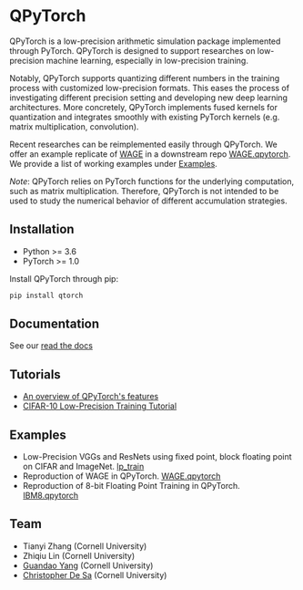 # QPyTorch

QPyTorch is a low-precision arithmetic simulation package implemented through
PyTorch. QPyTorch is designed to support researches on low-precision machine
learning, especially in low-precision training. 

Notably, QPyTorch supports quantizing different numbers in the training process
with customized low-precision formats. This eases the process of investigating
different precision setting and developing new deep learning architectures. More
concretely, QPyTorch implements fused kernels for quantization and integrates
smoothly with existing PyTorch kernels (e.g. matrix multiplication, convolution). 

Recent researches can be reimplemented easily through QPyTorch. We offer an
example replicate of [WAGE](https://arxiv.org/abs/1802.04680) in a downstream
repo [WAGE.qpytorch](https://github.com/Tiiiger/WAGE.pytorch). We provide a list
of working examples under [Examples](#examples).

*Note*: QPyTorch relies on PyTorch functions for the underlying computation,
such as matrix multiplication. Therefore, QPyTorch is not intended to be used to
study the numerical behavior of different accumulation strategies.

## Installation
- Python >= 3.6
- PyTorch >= 1.0

Install QPyTorch through pip:
```bash
pip install qtorch
```

## Documentation
See our [read the docs](www.google.com)

## Tutorials
- [An overview of QPyTorch's features](https://github.com/Tiiiger/QPyTorch/blob/master/examples/tutorial/Functionality_Overview.ipynb)
- [CIFAR-10 Low-Precision Training Tutorial](https://github.com/Tiiiger/QPyTorch/blob/master/examples/tutorial/CIFAR10_Low_Precision_Training_Example.ipynb)

## Examples
- Low-Precision VGGs and ResNets using fixed point, block floating point on CIFAR and ImageNet. [lp_train](https://github.com/Tiiiger/QPyTorch/blob/master/examples/lp_train)
- Reproduction of WAGE in QPyTorch. [WAGE.qpytorch](https://github.com/Tiiiger/QPyTorch/blob/master/examples)
- Reproduction of 8-bit Floating Point Training in QPyTorch. [IBM8.qpytorch](https://github.com/Tiiiger/QPyTorch/blob/master/examples)

## Team
* Tianyi Zhang (Cornell University)
* Zhiqiu Lin (Cornell University)
* [Guandao Yang](http://www.guandaoyang.com/) (Cornell University)
* [Christopher De Sa](http://www.cs.cornell.edu/~cdesa/) (Cornell University)

